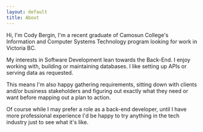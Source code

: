 ```yaml
---
layout: default
title: About
---
```


Hi, I'm Cody Bergin, I'm a recent graduate of Camosun College's Information and Computer Systems Technology program looking for work in Victoria BC. 

My interests in Software Development lean towards the Back-End. I enjoy working with, building or maintaining databases. I like setting up APIs or serving data as requested. 

This means I'm also happy gathering requirements, sitting down with clients and/or business stakeholders and figuring out exactly what they need or want before mapping out a plan to action.

Of course while I may prefer a role as a back-end developer, until I have more professional experience I'd be happy to try anything in the tech industry just to see what it's like.